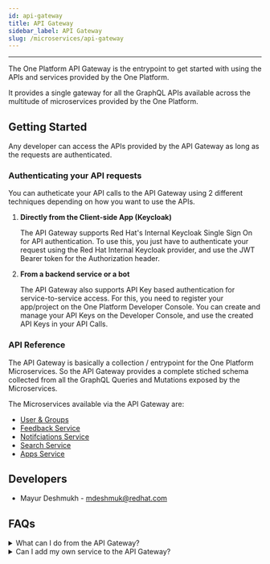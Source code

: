```yaml
---
id: api-gateway
title: API Gateway
sidebar_label: API Gateway
slug: /microservices/api-gateway
---
```

***

The One Platform API Gateway is the entrypoint to get started with using the APIs and services provided by the One Platform.

It provides a single gateway for all the GraphQL APIs available across the multitude of microservices provided by the One Platform.

## Getting Started

Any developer can access the APIs provided by the API Gateway as long as the requests are authenticated.

### Authenticating your API requests

You can autheticate your API calls to the API Gateway using 2 different techniques depending on how you want to use the APIs.

1. **Directly from the Client-side App (Keycloak)**

    The API Gateway supports Red Hat's Internal Keycloak Single Sign On for API authentication. To use this, you just have to authenticate your request using the Red Hat Internal Keycloak provider, and use the JWT Bearer token for the Authorization header.

2. **From a backend service or a bot**

    The API Gateway also supports API Key based authentication for service-to-service access. For this, you need to register your app/project on the One Platform Developer Console. You can create and manage your API Keys on the Developer Console, and use the created API Keys in your API Calls.

### API Reference

The API Gateway is basically a collection / entrypoint for the One Platform Microservices. So the API Gateway provides a complete stiched schema collected from all the GraphQL Queries and Mutations exposed by the Microservices.

The Microservices available via the API Gateway are:
- [User & Groups](/get-started/docs/microservices/user-groups-service)
- [Feedback Service](/get-started/docs/microservices/feedback-service)
- [Notifciations Service](/get-started/docs/microservices/notifications-service)
- [Search Service](/get-started/docs/microservices/search-service)
- [Apps Service](/get-started/docs/microservices/apps-service)

## Developers

- Mayur Deshmukh - mdeshmuk@redhat.com

## FAQs

<details><summary>What can I do from the API Gateway?</summary>
The API Gateway is the entrypoint to the One Platform's Internal Microservices. So if you need to use any of the microservices, or integrate your own apps/services, then the API Gateway provides an easy way to access the microservices using a single GraphQL API Endpoint.
</details>

<details><summary>Can I add my own service to the API Gateway?</summary>
No currently. The API Gateway in it's current implemenation is made for the One Platform's internal microservices.

But having said that, we're working on a new and updated Gateway/Portal which will allow anyone to add their own Services to the One Platform API Gateway easily and take advantage of the common authentication and authorization provided by the Gateway. Look forward to that.
</details>
